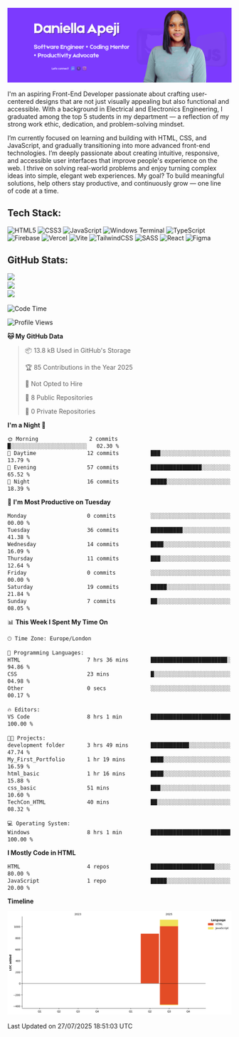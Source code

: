 ![Daniella Apeji Banner](./Assets/Daniella-banner.png)


I'm an aspiring Front-End Developer passionate about crafting user-centered designs that are not just visually appealing but also functional and accessible.
With a background in Electrical and Electronics Engineering, I graduated among the top 5 students in my department — a reflection of my strong work ethic, dedication, and problem-solving mindset. 

I’m currently focused on learning and building with HTML, CSS, and JavaScript, and gradually transitioning into more advanced front-end technologies. I’m deeply passionate about creating intuitive, responsive, and accessible user interfaces that improve people's experience on the web.
I thrive on solving real-world problems and enjoy turning complex ideas into simple, elegant web experiences. My goal? To build meaningful solutions, help others stay productive, and continuously grow — one line of code at a time.


## Tech Stack:
![HTML5](https://img.shields.io/badge/html5-%23E34F26.svg?style=flat&logo=html5&logoColor=white) ![CSS3](https://img.shields.io/badge/css3-%231572B6.svg?style=flat&logo=css3&logoColor=white) ![JavaScript](https://img.shields.io/badge/javascript-%23323330.svg?style=flat&logo=javascript&logoColor=%23F7DF1E) ![Windows Terminal](https://img.shields.io/badge/Windows%20Terminal-%234D4D4D.svg?style=flat&logo=windows-terminal&logoColor=white) ![TypeScript](https://img.shields.io/badge/typescript-%23007ACC.svg?style=flat&logo=typescript&logoColor=white) ![Firebase](https://img.shields.io/badge/firebase-%23039BE5.svg?style=flat&logo=firebase) ![Vercel](https://img.shields.io/badge/vercel-%23000000.svg?style=flat&logo=vercel&logoColor=white) ![Vite](https://img.shields.io/badge/vite-%23646CFF.svg?style=flat&logo=vite&logoColor=white) ![TailwindCSS](https://img.shields.io/badge/tailwindcss-%2338B2AC.svg?style=flat&logo=tailwind-css&logoColor=white) ![SASS](https://img.shields.io/badge/SASS-hotpink.svg?style=flat&logo=SASS&logoColor=white) ![React](https://img.shields.io/badge/react-%2320232a.svg?style=flat&logo=react&logoColor=%2361DAFB) ![Figma](https://img.shields.io/badge/figma-%23F24E1E.svg?style=flat&logo=figma&logoColor=white)

## GitHub Stats:
![](https://github-readme-stats.vercel.app/api?username=Apejidaniella&theme=default&hide_border=false&include_all_commits=false&count_private=false)<br/>
![](https://nirzak-streak-stats.vercel.app/?user=Apejidaniella&theme=default&hide_border=false)<br/>
![](https://github-readme-stats.vercel.app/api/top-langs/?username=Apejidaniella&theme=default&hide_border=false&include_all_commits=false&count_private=false&layout=compact)

<!-- Proudly created with GPRM ( https://gprm.itsvg.in ) -->

<!--START_SECTION:waka-->
![Code Time](http://img.shields.io/badge/Code%20Time-12%20hrs%2032%20mins-blue)

![Profile Views](http://img.shields.io/badge/Profile%20Views-1-blue)

**🐱 My GitHub Data** 

> 📦 13.8 kB Used in GitHub's Storage 
 > 
> 🏆 85 Contributions in the Year 2025
 > 
> 🚫 Not Opted to Hire
 > 
> 📜 8 Public Repositories 
 > 
> 🔑 0 Private Repositories 
 > 
**I'm a Night 🦉** 

```text
🌞 Morning                2 commits           █░░░░░░░░░░░░░░░░░░░░░░░░   02.30 % 
🌆 Daytime                12 commits          ███░░░░░░░░░░░░░░░░░░░░░░   13.79 % 
🌃 Evening                57 commits          ████████████████░░░░░░░░░   65.52 % 
🌙 Night                  16 commits          █████░░░░░░░░░░░░░░░░░░░░   18.39 % 
```
📅 **I'm Most Productive on Tuesday** 

```text
Monday                   0 commits           ░░░░░░░░░░░░░░░░░░░░░░░░░   00.00 % 
Tuesday                  36 commits          ██████████░░░░░░░░░░░░░░░   41.38 % 
Wednesday                14 commits          ████░░░░░░░░░░░░░░░░░░░░░   16.09 % 
Thursday                 11 commits          ███░░░░░░░░░░░░░░░░░░░░░░   12.64 % 
Friday                   0 commits           ░░░░░░░░░░░░░░░░░░░░░░░░░   00.00 % 
Saturday                 19 commits          █████░░░░░░░░░░░░░░░░░░░░   21.84 % 
Sunday                   7 commits           ██░░░░░░░░░░░░░░░░░░░░░░░   08.05 % 
```


📊 **This Week I Spent My Time On** 

```text
🕑︎ Time Zone: Europe/London

💬 Programming Languages: 
HTML                     7 hrs 36 mins       ████████████████████████░   94.86 % 
CSS                      23 mins             █░░░░░░░░░░░░░░░░░░░░░░░░   04.98 % 
Other                    0 secs              ░░░░░░░░░░░░░░░░░░░░░░░░░   00.17 % 

🔥 Editors: 
VS Code                  8 hrs 1 min         █████████████████████████   100.00 % 

🐱‍💻 Projects: 
development folder       3 hrs 49 mins       ████████████░░░░░░░░░░░░░   47.74 % 
My_First_Portfolio       1 hr 19 mins        ████░░░░░░░░░░░░░░░░░░░░░   16.59 % 
html_basic               1 hr 16 mins        ████░░░░░░░░░░░░░░░░░░░░░   15.88 % 
css_basic                51 mins             ███░░░░░░░░░░░░░░░░░░░░░░   10.60 % 
TechCon_HTML             40 mins             ██░░░░░░░░░░░░░░░░░░░░░░░   08.32 % 

💻 Operating System: 
Windows                  8 hrs 1 min         █████████████████████████   100.00 % 
```

**I Mostly Code in HTML** 

```text
HTML                     4 repos             ████████████████████░░░░░   80.00 % 
JavaScript               1 repo              █████░░░░░░░░░░░░░░░░░░░░   20.00 % 
```



**Timeline**

![Lines of Code chart](https://raw.githubusercontent.com/Apejidaniella/Apejidaniella/main/assets/bar_graph.png)


 Last Updated on 27/07/2025 18:51:03 UTC
<!--END_SECTION:waka-->
